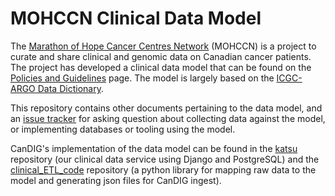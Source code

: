 # MOHCCN Clinical Data Model

The [Marathon of Hope Cancer Centres Network](https://www.marathonofhopecancercentres.ca/) (MOHCCN) is a project to curate and share clinical and genomic data on Canadian cancer patients. The project has developed a clinical data model that can be found on the [Policies and Guidelines](https://www.marathonofhopecancercentres.ca/researcher-hub/policies-and-guidelines) page. The model is largely based on the [ICGC-ARGO Data Dictionary](https://docs.icgc-argo.org/dictionary). 

This repository contains other documents pertaining to the data model, and an [issue tracker](https://github.com/CanDIG/MOHCCN_clinical_data_model/issues) for asking question about collecting data against the model, or implementing databases or tooling using the model. 

CanDIG's implementation of the data model can be found in the [katsu](https://github.com/CanDIG/katsu) repository (our clinical data service using Django and PostgreSQL) and the [clinical_ETL_code](https://github.com/CanDIG/clinical_ETL_code) repository (a python library for mapping raw data to the model and generating json files for CanDIG ingest). 


